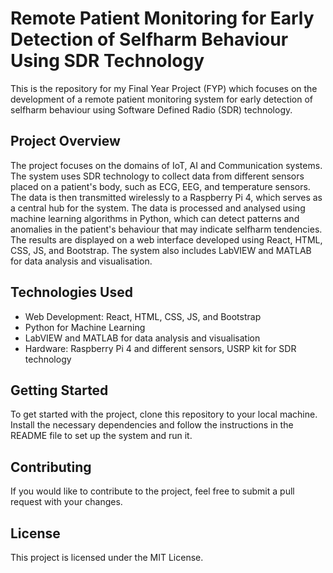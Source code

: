 <h1>Remote Patient Monitoring for Early Detection of Selfharm Behaviour Using SDR Technology</h1>
    <p>This is the repository for my Final Year Project (FYP) which focuses on the development of a remote patient monitoring system for early detection of selfharm behaviour using Software Defined Radio (SDR) technology.</p>
    <h2>Project Overview</h2>
    <p>The project focuses on the domains of IoT, AI and Communication systems. The system uses SDR technology to collect data from different sensors placed on a patient's body, such as ECG, EEG, and temperature sensors. The data is then transmitted wirelessly to a Raspberry Pi 4, which serves as a central hub for the system. The data is processed and analysed using machine learning algorithms in Python, which can detect patterns and anomalies in the patient's behaviour that may indicate selfharm tendencies. The results are displayed on a web interface developed using React, HTML, CSS, JS, and Bootstrap. The system also includes LabVIEW and MATLAB for data analysis and visualisation.</p>
    <h2>Technologies Used</h2>
    <ul>
      <li>Web Development: React, HTML, CSS, JS, and Bootstrap</li>
      <li>Python for Machine Learning</li>
      <li>LabVIEW and MATLAB for data analysis and visualisation</li>
      <li>Hardware: Raspberry Pi 4 and different sensors, USRP kit for SDR technology</li>
    </ul>
    <h2>Getting Started</h2>
    <p>To get started with the project, clone this repository to your local machine. Install the necessary dependencies and follow the instructions in the README file to set up the system and run it.</p>
    <h2>Contributing</h2>
    <p>If you would like to contribute to the project, feel free to submit a pull request with your changes.</p>
    <h2>License</h2>
    <p>This project is licensed under the MIT License.</p>
  </body>
</html>